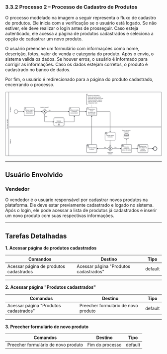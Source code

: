 ### 3.3.2 Processo 2 – Processo de Cadastro de Produtos 

O processo modelado na imagem a seguir representa o fluxo de cadastro de produtos. Ele inicia com a verificação se o usuário está logado. Se não estiver, ele deve realizar o login antes de prosseguir. Caso esteja autenticado, ele acessa a página de produtos cadastrados e seleciona a opção de cadastrar um novo produto.

O usuário preenche um formulário com informações como nome, descrição, fotos, valor de venda e categoria do produto. Após o envio, o sistema valida os dados. Se houver erros, o usuário é informado para corrigir as informações. Caso os dados estejam corretos, o produto é cadastrado no banco de dados.

Por fim, o usuário é redirecionado para a página do produto cadastrado, encerrando o processo.

![Processo de Cadastro de Produtos](../images/processo02-cadastrar-produto.png "Modelo BPMN do Processo 2.")

---

## **Usuário Envolvido**

### **Vendedor**
O vendedor é o usuário responsável por cadastrar novos produtos na plataforma. Ele deve estar previamente cadastrado e logado no sistema. Após o login, ele pode acessar a lista de produtos já cadastrados e inserir um novo produto com suas respectivas informações.

---

## **Tarefas Detalhadas**

**1. Acessar página de produtos cadastrados**

| **Comandos**         |  **Destino**                   | **Tipo** |
| ---                  | ---                            | ---               |
| Acessar página de produtos cadastrados | Acessar página "Produtos cadastrados" | default           |

---

**2. Acessar página "Produtos cadastrados"**

| **Comandos**         |  **Destino**                   | **Tipo** |
| ---                  | ---                            | ---               |
| Acessar página "Produtos cadastrados" | Preecher formulário de novo produto | default           |

---

**3. Preecher formulário de novo produto**

| **Comandos**         |  **Destino**                   | **Tipo**          |
| ---                  | ---                            | ---               |
| Preecher formulário de novo produto | Fim do processo | default |


